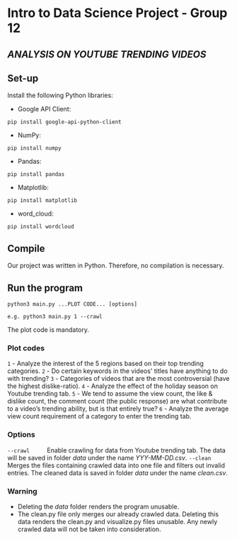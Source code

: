 # Intro to Data Science Project - Group 12
## _ANALYSIS ON YOUTUBE TRENDING VIDEOS_

## Set-up
Install the following Python libraries:
- Google API Client: 
```
pip install google-api-python-client
```
- NumPy:
```
pip install numpy
```
- Pandas:
```
pip install pandas
```
- Matplotlib:
```
pip install matplotlib
```
- word_cloud:
```
pip install wordcloud
```

## Compile

Our project was written in Python. Therefore, no compilation is necessary.

## Run the program

```
python3 main.py ...PLOT CODE... [options]

e.g. python3 main.py 1 --crawl
```
The plot code is mandatory.
### Plot codes
```1``` - Analyze the interest of the 5 regions based on their top trending categories.
```2``` - Do certain keywords in the videos' titles have anything to do with trending?
```3``` - Categories of videos that are the most controversial (have the highest dislike-ratio).
```4``` - Analyze the effect of the holiday season on Youtube trending tab.
```5``` - We tend to assume the view count, the like & dislike count, the comment count (the public response) are what contribute to a video’s trending ability, but is that entirely true?
```6``` - Analyze the average view count requirement of a category to enter the trending tab.
### Options
```--crawl```
&nbsp;&nbsp;&nbsp;&nbsp;&nbsp;&nbsp;&nbsp;&nbsp; Enable crawling for data from Youtube trending tab. The data will be saved in folder *data* under the name *YYY-MM-DD.csv*.
```--clean```
&nbsp;&nbsp;&nbsp;&nbsp;&nbsp;&nbsp;&nbsp;&nbsp; Merges the files containing crawled data into one file and filters out invalid entries. The cleaned data is saved in folder *data* under the name *clean.csv*.

### Warning
- Deleting the *data* folder renders the program unusable.
- The clean.py file only merges our already crawled data. Deleting this data renders the clean.py and visualize.py files unusable. Any newly crawled data will not be taken into consideration.
